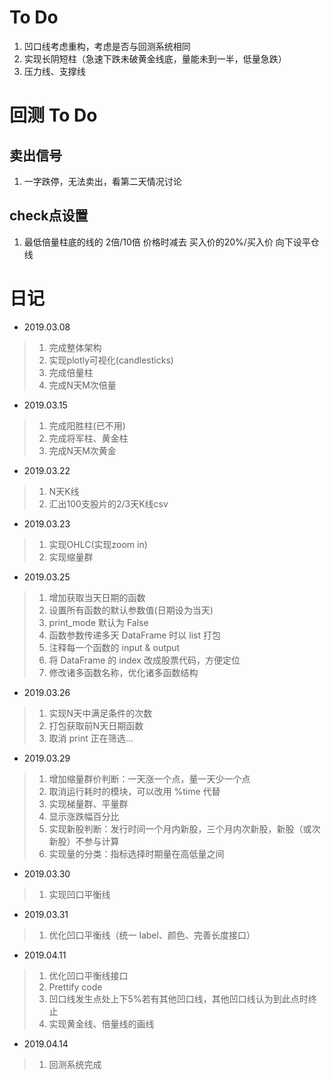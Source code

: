 # To Do
 
1. 凹口线考虑重构，考虑是否与回测系统相同
2. 实现长阴短柱（急速下跌未破黄金线底，量能未到一半，低量急跌）
2. 压力线、支撑线

# 回测 To Do

## 卖出信号

1. 一字跌停，无法卖出，看第二天情况讨论

## check点设置

1. 最低倍量柱底的线的 2倍/10倍 价格时减去 买入价的20%/买入价 向下设平仓线

# 日记

* 2019.03.08

>1. 完成整体架构
>2. 实现plotly可视化(candlesticks)
>3. 完成倍量柱
>4. 完成N天M次倍量

* 2019.03.15

>1. 完成阳胜柱(已不用)
>2. 完成将军柱、黄金柱
>3. 完成N天M次黄金

* 2019.03.22

>1. N天K线
>2. 汇出100支股片的2/3天K线csv

* 2019.03.23

>1. 实现OHLC(实现zoom in)
>2. 实现缩量群

* 2019.03.25

>1. 增加获取当天日期的函数
>2. 设置所有函数的默认参数值(日期设为当天)
>3. print_mode 默认为 False
>4. 函数参数传递多天 DataFrame 时以 list 打包
>5. 注释每一个函数的 input & output
>6. 将 DataFrame 的 index 改成股票代码，方便定位
>7. 修改诸多函数名称，优化诸多函数结构

* 2019.03.26

>1. 实现N天中满足条件的次数
>2. 打包获取前N天日期函数
>3. 取消 print 正在筛选...

* 2019.03.29

>1. 增加缩量群价判断：一天涨一个点，量一天少一个点
>2. 取消运行耗时的模块，可以改用 %time 代替
>3. 实现梯量群、平量群
>4. 显示涨跌幅百分比
>5. 实现新股判断：发行时间一个月内新股，三个月内次新股，新股（或次新股）不参与计算
>6. 实现量的分类：指标选择时期量在高低量之间

* 2019.03.30

>1. 实现凹口平衡线

* 2019.03.31

>1. 优化凹口平衡线（统一 label、颜色、完善长度接口）

* 2019.04.11

>1. 优化凹口平衡线接口
>2. Prettify code
>3. 凹口线发生点处上下5%若有其他凹口线，其他凹口线认为到此点时终止
>4. 实现黄金线、倍量线的画线

* 2019.04.14

>1. 回测系统完成